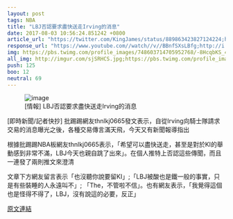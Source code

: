 ```yaml
---
layout: post
tags: NBA
title: "LBJ否認要求盡快送走Irving的消息"
date: 2017-08-03 10:56:24.851242 +0800
article_url: "https://twitter.com/KingJames/status/889863423827124224;http://imgur.com/sjSRHCS.jpg;https://twitter.com/KingJames/status/889863906566348800;http://imgur.com/gbQ6p3k.jpg"
response_url: "https://www.youtube.com//watch//v//BBnfSXsLBfg;http://i.imgur.com//lCFqU4m.png"
img: https://pbs.twimg.com/profile_images/748603714705952768/-8HcqbKS_400x400.jpg
all_img: http://imgur.com/sjSRHCS.jpg;https://pbs.twimg.com/profile_images/748603714705952768/-8HcqbKS_400x400.jpg;http://imgur.com/gbQ6p3k.jpg;http://i.imgur.com//lCFqU4m.png
push: 125
boo: 12
neutral: 69
---
```


<figure>
<img src="https://pbs.twimg.com/profile_images/748603714705952768/-8HcqbKS_400x400.jpg" alt="image">
<figcaption>
[情報] LBJ否認要求盡快送走Irving的消息
</figcaption>
</figure>



[即時新聞/記者快抄] 批踢踢網友thnlkj0665發文表示，自從Irving向騎士隊請求交易的消息曝光之後，各種交易傳言滿天飛，今天又有新聞報導指出

根據批踢踢NBA板網友thnlkj0665表示，「希望可以盡快送走，甚至是對於KI的舉動感到非常不滿，LBJ今天也親自跳了出來」。在個人推特上否認這些傳聞，而且一連發了兩則推文來澄清

文章下方網友留言表示「也沒聽你說要留KI」;「LBJ被酸也是鐵一般的事實，只是有些裝睡的人永遠叫不」; 「The，不管啦不信」。也有網友表示，「我覺得這個也是怪得不得了，LBJ，沒有說這的必要，反正」

<a href = "https://www.ptt.cc/bbs/NBA/M.1500995569.A.E63.html">原文連結</a>

